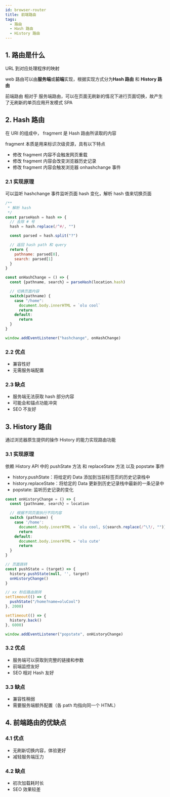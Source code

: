 ```yaml
---
id: browser-router
title: 前端路由
tags:
  - 路由
  - Hash 路由
  - History 路由
---
```


## 1. 路由是什么

URL 到对应处理程序的映射

web 路由可以由**服务端**或**前端**实现，根据实现方式分为**Hash 路由** 和 **History 路由**

前端路由 相对于 服务端路由，可以在页面无刷新的情况下进行页面切换，故产生了无刷新的单页应用开发模式 SPA

## 2. Hash 路由

在 URI 的组成中， fragment 是 Hash 路由所读取的内容

fragment 本质是用来标识次级资源，具有以下特点

- 修改 fragment 内容不会触发网页重载
- 修改 fragment 内容会改变浏览器历史记录
- 修改 fragment 内容会触发浏览器 onhashchange 事件

### 2.1 实现原理

可以监听 hashchange 事件监听页面 hash 变化，解析 hash 值来切换页面

```js
/**
 * 解析 hash
 */
const parseHash = hash => {
  // 去除 # 号
  hash = hash.replace(/^#/, "")

  const parsed = hash.split("?")

  // 返回 hash path 和 query
  return {
    pathname: parsed[0],
    search: parsed[1]
  }
}

const onHashChange = () => {
  const {pathname, search} = parseHash(location.hash)

  // 切换页面内容
  switch(pathname) {
    case "/home":
      document.body.innerHTML = `olu cool`
      return
    default:
      return
  }
}

window.addEventListener("hashchange", onHashChange)
```

### 2.2 优点

- 兼容性好
- 无需服务端配置

### 2.3 缺点

- 服务端无法获取 hash 部分内容
- 可能会和锚点功能冲突
- SEO 不友好

## 3. History 路由

通过浏览器原生提供的操作 History 的能力实现路由功能

### 3.1 实现原理

依赖 History API 中的 pushState 方法 和 replaceState 方法 以及 popstate 事件

- history.pushState：将给定的 Data 添加到当前标签页的历史记录栈中
- history.replaceState：将给定的 Data 更新到历史记录栈中最新的一条记录中
- popstate: 监听历史记录的变化

```js
const onHistoryChange = () => {
  const {pathname, search} = location

  // 根据不同页面执行不同内容
  switch (pathname) {
    case '/home':
      document.body.innerHTML = `olu cool, ${search.replace(/^\?/, "")}`
      return
    default:
      document.body.innerHTML = 'olu cute'
      return
  }
}

// 页面跳转
const pushState = (target) => {
  history.pushState(null, '', target)
  onHistoryChange()
}

// xx 秒后路由跳转
setTimeout(() => {
  pushState("/home?name=oluCool")
}, 2000)

setTimeout(() => {
  history.back()
}, 6000)

window.addEventListener("popstate", onHistoryChange)
```

### 3.2 优点

- 服务端可以获取到完整的链接和参数
- 前端监控友好
- SEO 相对 Hash 友好

### 3.3 缺点

- 兼容性稍弱
- 需要服务端额外配置（各 path 均指向同一个 HTML）

## 4. 前端路由的优缺点

### 4.1 优点

- 无刷新切换内容，体验更好
- 减轻服务端压力

### 4.2 缺点

- 初次加载耗时长
- SEO 效果较差
